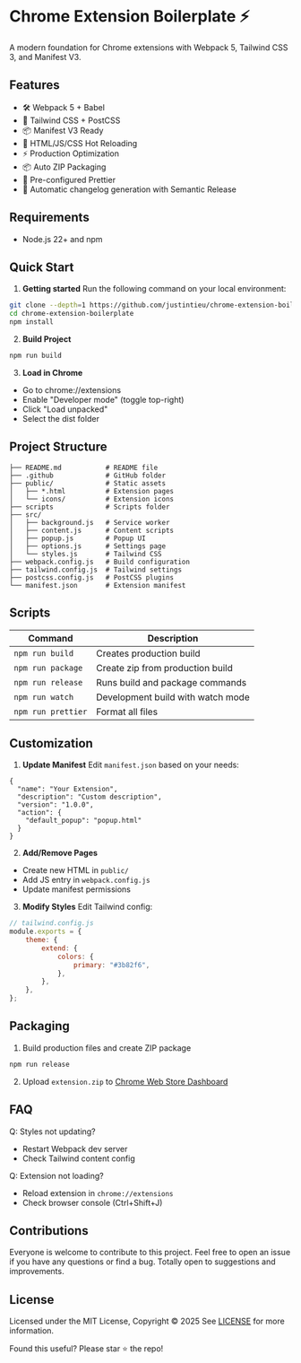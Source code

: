 # Chrome Extension Boilerplate ⚡

A modern foundation for Chrome extensions with Webpack 5, Tailwind CSS 3, and Manifest V3.

## Features

- 🛠 Webpack 5 + Babel
- 🎨 Tailwind CSS + PostCSS
- 📦 Manifest V3 Ready
- 📄 HTML/JS/CSS Hot Reloading
- ⚡ Production Optimization
- 📦 Auto ZIP Packaging
- 📝 Pre-configured Prettier
- 🎁 Automatic changelog generation with Semantic Release

## Requirements

- Node.js 22+ and npm

## Quick Start

1. **Getting started**
   Run the following command on your local environment:

```bash
git clone --depth=1 https://github.com/justintieu/chrome-extension-boilerplate.git
cd chrome-extension-boilerplate
npm install
```

2. **Build Project**

```bash
npm run build
```

3. **Load in Chrome**

- Go to chrome://extensions
- Enable "Developer mode" (toggle top-right)
- Click "Load unpacked"
- Select the dist folder

## Project Structure

```
├── README.md           # README file
├── .github             # GitHub folder
├── public/             # Static assets
│   ├── *.html          # Extension pages
│   └── icons/          # Extension icons
├── scripts             # Scripts folder
├── src/
│   ├── background.js   # Service worker
│   ├── content.js      # Content scripts
│   ├── popup.js        # Popup UI
│   ├── options.js      # Settings page
│   └── styles.js       # Tailwind CSS
├── webpack.config.js   # Build configuration
├── tailwind.config.js  # Tailwind settings
├── postcss.config.js   # PostCSS plugins
└── manifest.json       # Extension manifest
```

## Scripts

| Command            | Description                       |
| ------------------ | --------------------------------- |
| `npm run build`    | Creates production build          |
| `npm run package`  | Create zip from production build  |
| `npm run release`  | Runs build and package commands   |
| `npm run watch`    | Development build with watch mode |
| `npm run prettier` | Format all files                  |

## Customization

1. **Update Manifest**
   Edit `manifest.json` based on your needs:

```
{
  "name": "Your Extension",
  "description": "Custom description",
  "version": "1.0.0",
  "action": {
    "default_popup": "popup.html"
  }
}
```

2. **Add/Remove Pages**

- Create new HTML in `public/`
- Add JS entry in `webpack.config.js`
- Update manifest permissions

3. **Modify Styles**
   Edit Tailwind config:

```js
// tailwind.config.js
module.exports = {
    theme: {
        extend: {
            colors: {
                primary: "#3b82f6",
            },
        },
    },
};
```

## Packaging

1. Build production files and create ZIP package

```bash
npm run release
```

2. Upload `extension.zip` to [Chrome Web Store Dashboard](https://chrome.google.com/webstore/developer/dashboard)

## FAQ

Q: Styles not updating?

- Restart Webpack dev server
- Check Tailwind content config

Q: Extension not loading?

- Reload extension in `chrome://extensions`
- Check browser console (Ctrl+Shift+J)

## Contributions

Everyone is welcome to contribute to this project. Feel free to open an issue if you have any questions or find a bug. Totally open to suggestions and improvements.

## License

Licensed under the MIT License, Copyright © 2025
See [LICENSE](https://github.com/justintieu/chrome-extension-boilerplate/blob/main/LICENSE) for more information.

Found this useful? Please star ⭐ the repo!

